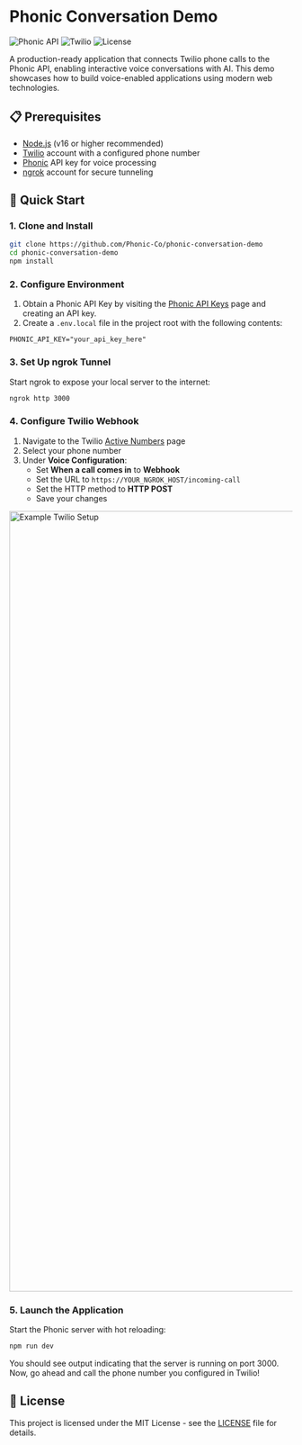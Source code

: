 # Phonic Conversation Demo

![Phonic API](https://img.shields.io/badge/Phonic%20API-Enabled-blue)
![Twilio](https://img.shields.io/badge/Twilio-Integrated-red)
![License](https://img.shields.io/badge/License-MIT-green)

A production-ready application that connects Twilio phone calls to the Phonic API, enabling interactive voice conversations with AI. This demo showcases how to build voice-enabled applications using modern web technologies.

## 📋 Prerequisites

- [Node.js](https://nodejs.org/) (v16 or higher recommended)
- [Twilio](https://www.twilio.com/) account with a configured phone number
- [Phonic](https://phonic.ai/) API key for voice processing
- [ngrok](https://ngrok.com/) account for secure tunneling

## 🚀 Quick Start

### 1. Clone and Install

```bash
git clone https://github.com/Phonic-Co/phonic-conversation-demo
cd phonic-conversation-demo
npm install
```

### 2. Configure Environment

1. Obtain a Phonic API Key by visiting the [Phonic API Keys](https://phonic.co/api-keys) page and creating an API key.
2. Create a `.env.local` file in the project root with the following contents:
```
PHONIC_API_KEY="your_api_key_here"
```

### 3. Set Up ngrok Tunnel

Start ngrok to expose your local server to the internet:

```bash
ngrok http 3000
```

### 4. Configure Twilio Webhook

1. Navigate to the Twilio [Active Numbers](https://console.twilio.com/us1/develop/phone-numbers/manage/incoming) page
2. Select your phone number
3. Under **Voice Configuration**:
   - Set **When a call comes in** to **Webhook**
   - Set the URL to `https://YOUR_NGROK_HOST/incoming-call`
   - Set the HTTP method to **HTTP POST**
   - Save your changes

<img width="1387" alt="Example Twilio Setup" src="https://github.com/user-attachments/assets/3f4dbae2-b67e-453a-8157-90b77b0e6360" />


### 5. Launch the Application

Start the Phonic server with hot reloading:

```bash
npm run dev
```

You should see output indicating that the server is running on port 3000.
Now, go ahead and call the phone number you configured in Twilio!

## 📄 License

This project is licensed under the MIT License - see the [LICENSE](LICENSE) file for details.
